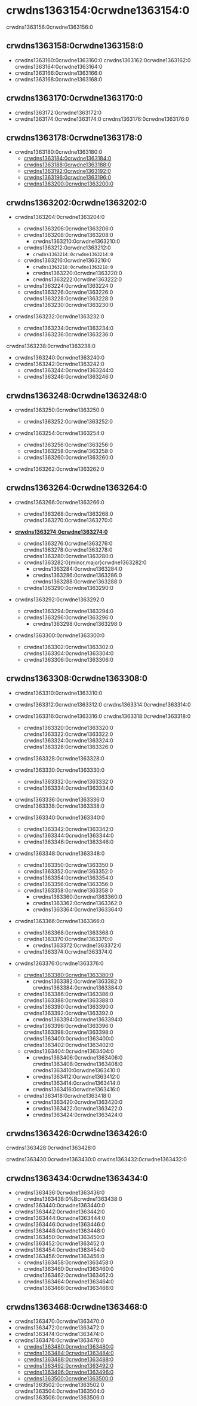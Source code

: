 # crwdns1363154:0crwdne1363154:0

crwdns1363156:0crwdne1363156:0

## crwdns1363158:0crwdne1363158:0

* crwdns1363160:0crwdne1363160:0 crwdns1363162:0crwdne1363162:0 crwdns1363164:0crwdne1363164:0
* crwdns1363166:0crwdne1363166:0
* crwdns1363168:0crwdne1363168:0

## crwdns1363170:0crwdne1363170:0

* crwdns1363172:0crwdne1363172:0
* crwdns1363174:0crwdne1363174:0 crwdns1363176:0crwdne1363176:0

## crwdns1363178:0crwdne1363178:0

* crwdns1363180:0crwdne1363180:0
  * [crwdns1363184:0crwdne1363184:0](crwdns1363182:0crwdne1363182:0)
  * [crwdns1363188:0crwdne1363188:0](crwdns1363186:0crwdne1363186:0)
  * [crwdns1363192:0crwdne1363192:0](crwdns1363190:0crwdne1363190:0)
  * [crwdns1363196:0crwdne1363196:0](crwdns1363194:0crwdne1363194:0)
  * [crwdns1363200:0crwdne1363200:0](crwdns1363198:0crwdne1363198:0)

## crwdns1363202:0crwdne1363202:0

* crwdns1363204:0crwdne1363204:0
  * crwdns1363206:0crwdne1363206:0
  * crwdns1363208:0crwdne1363208:0
    * crwdns1363210:0crwdne1363210:0
  * crwdns1363212:0crwdne1363212:0
    * `crwdns1363214:0crwdne1363214:0`
  * crwdns1363216:0crwdne1363216:0
    * `crwdns1363218:0crwdne1363218:0`
    * crwdns1363220:0crwdne1363220:0
    * crwdns1363222:0crwdne1363222:0
  * crwdns1363224:0crwdne1363224:0
  * crwdns1363226:0crwdne1363226:0 crwdns1363228:0crwdne1363228:0 crwdns1363230:0crwdne1363230:0

* crwdns1363232:0crwdne1363232:0
  * crwdns1363234:0crwdne1363234:0
  * crwdns1363236:0crwdne1363236:0

crwdns1363238:0crwdne1363238:0
* crwdns1363240:0crwdne1363240:0
* crwdns1363242:0crwdne1363242:0
  * crwdns1363244:0crwdne1363244:0
  * crwdns1363246:0crwdne1363246:0

## crwdns1363248:0crwdne1363248:0

* crwdns1363250:0crwdne1363250:0
  * crwdns1363252:0crwdne1363252:0

* crwdns1363254:0crwdne1363254:0
  * crwdns1363256:0crwdne1363256:0
  * crwdns1363258:0crwdne1363258:0
  * crwdns1363260:0crwdne1363260:0

* crwdns1363262:0crwdne1363262:0

## crwdns1363264:0crwdne1363264:0

* crwdns1363266:0crwdne1363266:0
  * crwdns1363268:0crwdne1363268:0 crwdns1363270:0crwdne1363270:0

* [**crwdns1363274:0crwdne1363274:0**](crwdns1363272:0crwdne1363272:0)
  * crwdns1363276:0crwdne1363276:0 crwdns1363278:0crwdne1363278:0 crwdns1363280:0crwdne1363280:0
  * crwdns1363282:0{minor,major}crwdne1363282:0
    * crwdns1363284:0crwdne1363284:0
    * crwdns1363286:0crwdne1363286:0 crwdns1363288:0crwdne1363288:0
  * crwdns1363290:0crwdne1363290:0

* crwdns1363292:0crwdne1363292:0
  * crwdns1363294:0crwdne1363294:0
  * crwdns1363296:0crwdne1363296:0
    * crwdns1363298:0crwdne1363298:0

* crwdns1363300:0crwdne1363300:0
  * crwdns1363302:0crwdne1363302:0 crwdns1363304:0crwdne1363304:0
  * crwdns1363306:0crwdne1363306:0

## crwdns1363308:0crwdne1363308:0

* crwdns1363310:0crwdne1363310:0
* crwdns1363312:0crwdne1363312:0 crwdns1363314:0crwdne1363314:0
* crwdns1363316:0crwdne1363316:0 crwdns1363318:0crwdne1363318:0
  * crwdns1363320:0crwdne1363320:0 crwdns1363322:0crwdne1363322:0 crwdns1363324:0crwdne1363324:0 crwdns1363326:0crwdne1363326:0
* crwdns1363328:0crwdne1363328:0
* crwdns1363330:0crwdne1363330:0
  * crwdns1363332:0crwdne1363332:0
  * crwdns1363334:0crwdne1363334:0
* crwdns1363336:0crwdne1363336:0 crwdns1363338:0crwdne1363338:0
* crwdns1363340:0crwdne1363340:0
  * crwdns1363342:0crwdne1363342:0
  * crwdns1363344:0crwdne1363344:0
  * crwdns1363346:0crwdne1363346:0
* crwdns1363348:0crwdne1363348:0
  * crwdns1363350:0crwdne1363350:0
  * crwdns1363352:0crwdne1363352:0
  * crwdns1363354:0crwdne1363354:0
  * crwdns1363356:0crwdne1363356:0
  * crwdns1363358:0crwdne1363358:0
    * crwdns1363360:0crwdne1363360:0
    * crwdns1363362:0crwdne1363362:0
    * crwdns1363364:0crwdne1363364:0

* crwdns1363366:0crwdne1363366:0
  * crwdns1363368:0crwdne1363368:0
  * crwdns1363370:0crwdne1363370:0
    * crwdns1363372:0crwdne1363372:0
  * crwdns1363374:0crwdne1363374:0

* crwdns1363376:0crwdne1363376:0
  * [crwdns1363380:0crwdne1363380:0](crwdns1363378:0crwdne1363378:0)
    * crwdns1363382:0crwdne1363382:0 crwdns1363384:0crwdne1363384:0
  * crwdns1363386:0crwdne1363386:0 crwdns1363388:0crwdne1363388:0
  * crwdns1363390:0crwdne1363390:0 crwdns1363392:0crwdne1363392:0
    * crwdns1363394:0crwdne1363394:0
  * crwdns1363396:0crwdne1363396:0 crwdns1363398:0crwdne1363398:0 crwdns1363400:0crwdne1363400:0 crwdns1363402:0crwdne1363402:0
  * crwdns1363404:0crwdne1363404:0
    * crwdns1363406:0crwdne1363406:0 crwdns1363408:0crwdne1363408:0 crwdns1363410:0crwdne1363410:0
    * crwdns1363412:0crwdne1363412:0 crwdns1363414:0crwdne1363414:0
    * crwdns1363416:0crwdne1363416:0
  * crwdns1363418:0crwdne1363418:0
    * crwdns1363420:0crwdne1363420:0
    * crwdns1363422:0crwdne1363422:0
    * crwdns1363424:0crwdne1363424:0

## crwdns1363426:0crwdne1363426:0

crwdns1363428:0crwdne1363428:0

crwdns1363430:0crwdne1363430:0 crwdns1363432:0crwdne1363432:0

<!-- TODO(joyeechueng): provide examples about "one logical change" -->

## crwdns1363434:0crwdne1363434:0

* crwdns1363436:0crwdne1363436:0
  * crwdns1363438:0%Bcrwdne1363438:0
* crwdns1363440:0crwdne1363440:0
* crwdns1363442:0crwdne1363442:0
* crwdns1363444:0crwdne1363444:0
* crwdns1363446:0crwdne1363446:0
* crwdns1363448:0crwdne1363448:0 crwdns1363450:0crwdne1363450:0
* crwdns1363452:0crwdne1363452:0
* crwdns1363454:0crwdne1363454:0
* crwdns1363456:0crwdne1363456:0
  * crwdns1363458:0crwdne1363458:0
  * crwdns1363460:0crwdne1363460:0 crwdns1363462:0crwdne1363462:0
  * crwdns1363464:0crwdne1363464:0 crwdns1363466:0crwdne1363466:0

## crwdns1363468:0crwdne1363468:0

* crwdns1363470:0crwdne1363470:0
* crwdns1363472:0crwdne1363472:0
* crwdns1363474:0crwdne1363474:0
* crwdns1363476:0crwdne1363476:0
  * [crwdns1363480:0crwdne1363480:0](crwdns1363478:0crwdne1363478:0)
  * [crwdns1363484:0crwdne1363484:0](crwdns1363482:0crwdne1363482:0)
  * [crwdns1363488:0crwdne1363488:0](crwdns1363486:0crwdne1363486:0)
  * [crwdns1363492:0crwdne1363492:0](crwdns1363490:0crwdne1363490:0)
  * [crwdns1363496:0crwdne1363496:0](crwdns1363494:0crwdne1363494:0)
  * [crwdns1363500:0crwdne1363500:0](crwdns1363498:0crwdne1363498:0)
* crwdns1363502:0crwdne1363502:0 crwdns1363504:0crwdne1363504:0 crwdns1363506:0crwdne1363506:0
